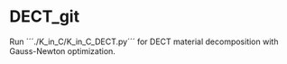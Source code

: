 # DECT_git

Run ´´´./K_in_C/K_in_C_DECT.py´´´ for DECT material decomposition with Gauss-Newton optimization.
